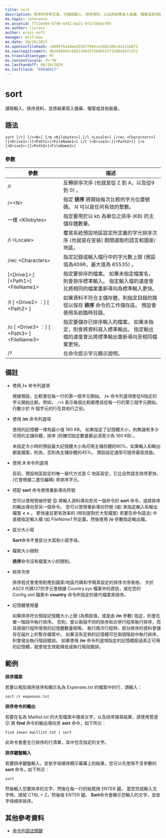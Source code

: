 ```yaml
---
title: sort
description: 排序的參考文章，可讀取輸入、排序資料，以及將結果寫入螢幕、檔案或其他裝置。
ms.topic: reference
ms.assetid: 77116469-4790-4442-8a21-9fa73b65ef9f
ms.author: lizross
author: eross-msft
manager: mtillman
ms.date: 10/16/2017
ms.openlocfilehash: c0809f6a44ee25507f944ce2882305c44215b8f1
ms.sourcegitcommit: db2d46842c68813d043738d6523f13d8454fc972
ms.translationtype: MT
ms.contentlocale: zh-TW
ms.lasthandoff: 09/10/2020
ms.locfileid: "89640917"
---
```

# <a name="sort"></a>sort

讀取輸入、排序資料，並將結果寫入螢幕、檔案或其他裝置。



## <a name="syntax"></a>語法

```
sort [/r] [/+<N>] [/m <Kilobytes>] [/l <Locale>] [/rec <Characters>] [[<Drive1>:][<Path1>]<FileName1>] [/t [<Drive2>:][<Path2>]] [/o [<Drive3>:][<Path3>]<FileName3>]
```

### <a name="parameters"></a>參數

|參數|描述|
|---------|-----------|
|/r|反轉排序次序 (也就是從 Z 到 A，以及從9到 0) 。|
|/+\<N>|指定 **排序** 將開始每次比較的字元位置號碼。 *N* 可以是任何有效的整數。|
|一樣 \<Kilobytes>|指定要用於以 kb 為單位之排序 (KB) 的主儲存體數量。|
|/l \<Locale>|覆寫系統預設地區設定所定義的字元排序次序 (也就是在安裝) 期間選取的語言和國家/地區。|
|/rec \<Characters>|指定記錄或輸入檔行中的字元數上限 (預設值為4096，最大值為 65535) 。|
|[\<Drive1>:][\<Path1>]\<FileName1>|指定要排序的檔案。 如果未指定檔案名，則會排序標準輸入。 指定輸入檔的速度會比將相同的檔案重新導向為標準輸入更快。|
|/t [ \<Drive2> ：] [ \<Path2> ]|如果資料不符合主儲存體，則指定目錄的路徑以保存 **排序** 命令的工作儲存區。 預設會使用系統臨時目錄。|
|/o [ \<Drive3> ：] [ \<Path3> ]\<FileName3>|指定要儲存已排序輸入的檔案。 如果未指定，則會將資料寫入標準輸出。 指定輸出檔的速度會比將標準輸出重新導向至相同檔案更快。|
|/?|在命令提示字元顯示說明。|

## <a name="remarks"></a>備註

-   使用 **/+** 命令列選項

    根據預設，比較會從每一行的第一個字元開始。 **/+** 命令列選項會從*N*指定的字元開始比較。例如， `/+3` 表示每個比較都應該從每一行的第三個字元開始。 行數少於 *N* 個字元的行在其他行之前。
-   使用 **/m** 命令列選項

    使用的記憶體一律為最小值 160 KB。 如果指定了記憶體大小，則無論有多少可用的主儲存體，排序 (的確切指定數量都必須至少為 160 KB) 。

    未指定大小時的預設最大記憶體大小為可用主儲存體的90%，如果輸入和輸出都是檔案，則為，否則為主儲存體的45%。 預設設定通常可提供最佳效能。
-   使用 **/l** 命令列選項

    目前，預設地區設定的唯一替代方式是 C 地區設定，它比自然語言排序更快， (它會根據二進位編碼) 來排序字元。
-   搭配 **sort** 命令使用重新導向符號

    您可以使用管線符號 (**|**) 將輸入資料導向至另一個命令的 **sort** 命令，或將排序的輸出導向至另一個命令。 您可以使用重新導向符號 (或) 來指定輸入和輸出檔案 **<** **>** 。 更快速且更有效率的 (特別是對於大型檔案) 若要在命令語法) 中直接指定輸入檔 (如 *FileName1* 所定義，然後使用 **/o** 參數指定輸出檔。
-   區分大小寫

    **Sort**命令不會區分大寫和小寫字母。
-   檔案大小限制

    **排序**命令沒有檔案大小的限制。
-   排序次序

    排序程式會使用對應到國家/地區代碼和字碼頁設定的排序次序表格。 大於 ASCII 代碼127的字元會根據 Country.sys 檔案中的資訊，或在您的 Config.xml 檔案中 **country** 命令所指定的替代檔案來排序。
-   記憶體使用量

    如果排序符合預設記憶體大小上限 (為預設值，或是由 **/m** 參數) 指定，則會在單一階段中執行排序。 否則，會以兩個不同的排序和合併行程來執行排序，而且兩個行程所使用的記憶體數量相等。 執行兩次行程時，部分排序的資料會儲存在磁片上的暫存檔案中。 如果沒有足夠的記憶體可在兩個階段中執行排序，則會發出執行階段錯誤。 如果使用 **/m** 命令列選項指定的記憶體超過真正可用的記憶體，就會發生效能降低或執行階段錯誤。

## <a name="examples"></a>範例

**排序檔案**

若要以相反順序排序和顯示名為 Expenses.txt 的檔案中的行，請輸入：

`sort /r expenses.txt`

**排序命令的輸出**

若要在名為 Maillist.txt 的大型檔案中搜尋文字，以及排序搜尋結果，請使用管道 (|) 將 **find** 命令的輸出導向至 **sort** 命令，如下所示：

`find Jones maillist.txt | sort`

此命令會產生已排序的行清單，其中包含指定的文字。

**排序鍵盤輸入**

若要排序鍵盤輸入，並依字母順序顯示幕幕上的結果，您可以先使用不含參數的 **sort** 命令，如下所示：

`sort`

然後輸入您要排序的文字，然後在每一行的結尾按 ENTER 鍵。 當您完成輸入文字時，請按 CTRL + Z，然後按 ENTER 鍵。 **Sort**命令會顯示您輸入的文字，並依字母順序排序。

## <a name="additional-references"></a>其他參考資料

- [命令列語法關鍵](command-line-syntax-key.md)